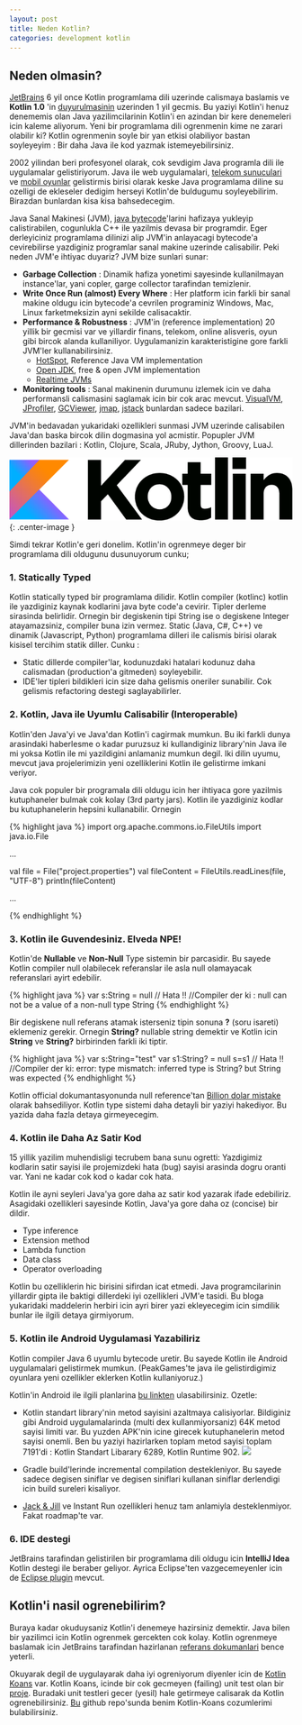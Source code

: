 ```yaml
---
layout: post
title: Neden Kotlin?
categories: development kotlin
---
```


## Neden olmasin?
[JetBrains](http://www.jetbrains.com/) 6 yil once Kotlin programlama dili uzerinde calismaya baslamis ve **Kotlin 1.0** 'in [duyurulmasinin](https://blog.jetbrains.com/kotlin/2016/02/kotlin-1-0-released-pragmatic-language-for-jvm-and-android/) uzerinden 1 yil gecmis. Bu yaziyi Kotlin'i henuz denememis olan Java yazilimcilarinin Kotlin'i en azindan bir kere denemeleri icin kaleme aliyorum. Yeni bir programlama dili ogrenmenin kime ne zarari olabilir ki? Kotlin ogrenmenin soyle bir yan etkisi olabiliyor bastan soyleyeyim : Bir daha Java ile kod yazmak istemeyebilirsiniz.

2002 yilindan beri profesyonel olarak, cok sevdigim Java programla dili ile uygulamalar gelistiriyorum. Java ile web uygulamalari, [telekom sunuculari](https://en.wikipedia.org/wiki/Online_charging_system) ve [mobil oyunlar](http://www.peakgames.net) gelistirmis birisi olarak keske Java programlama diline su ozelligi de ekleseler dedigim herseyi Kotlin'de buldugumu soyleyebilirim. Birazdan bunlardan kisa kisa bahsedecegim. 

Java Sanal Makinesi (JVM), [java bytecode](https://en.wikipedia.org/wiki/Java_bytecode)'larini hafizaya yukleyip calistirabilen, cogunlukla C++ ile yazilmis devasa bir programdir. Eger derleyiciniz programlama dilinizi alip JVM'in anlayacagi bytecode'a cevirebilirse yazdiginiz programlar sanal makine uzerinde calisabilir. Peki neden JVM'e ihtiyac duyariz? JVM bize sunlari sunar:

 * __Garbage Collection__ : Dinamik hafiza yonetimi sayesinde kullanilmayan instance'lar, yani copler, garge collector tarafindan temizlenir. 
 * __Write Once Run (almost) Every Where__ : Her platform icin farkli bir sanal makine oldugu icin bytecode'a cevrilen programiniz Windows, Mac, Linux farketmeksizin ayni sekilde calisacaktir.
 * __Performance & Robustness__ : JVM'in (reference implementation) 20 yillik bir gecmisi var ve yillardir finans, telekom, online alisveris, oyun gibi bircok alanda kullaniliyor. Uygulamanizin karakteristigine gore farkli JVM'ler kullanabilirsiniz. 
    * [HotSpot](https://en.wikipedia.org/wiki/HotSpot), Reference Java VM implementation
    * [Open JDK](https://en.wikipedia.org/wiki/OpenJDK), free & open JVM implementation
    * [Realtime JVMs](https://en.wikipedia.org/wiki/Real_time_Java)
 * __Monitoring tools__ : Sanal makinenin durumunu izlemek icin ve daha performansli calismasini saglamak icin bir cok arac mevcut. [VisualVM](http://visualvm.java.net/), [JProfiler](http://www.ej-technologies.com/products/jprofiler/overview.html), [GCViewer](http://www.tagtraum.com/gcviewer.html), [jmap](http://docs.oracle.com/javase/7/docs/technotes/tools//share/jmap.html), [jstack](http://docs.oracle.com/javase/7/docs/technotes/tools//share/jstack.html) bunlardan sadece bazilari.

 JVM'in bedavadan yukaridaki ozellikleri sunmasi JVM uzerinde calisabilen Java'dan baska bircok dilin dogmasina yol acmistir. Popupler JVM dillerinden bazilari : Kotlin, Clojure, Scala, JRuby, Jython, Groovy, LuaJ.

![kotlin logo](/assets/neden_kotlin/logo_Kotlin.png){: .center-image }

Simdi tekrar Kotlin'e geri donelim. Kotlin'in ogrenmeye deger bir programlama dili oldugunu dusunuyorum cunku;

### 1. Statically Typed

Kotlin statically typed bir programlama dilidir. Kotlin compiler (kotlinc) kotlin ile yazdiginiz kaynak kodlarini java byte code'a cevirir. Tipler derleme sirasinda belirlidir. Ornegin bir degiskenin tipi String ise o degiskene Integer atayamazsiniz, compiler buna izin vermez. Static (Java, C#, C++) ve dinamik (Javascript, Python) programlama dilleri ile calismis birisi olarak kisisel tercihim statik diller. Cunku :

  * Static dillerde compiler'lar, kodunuzdaki hatalari kodunuz daha calismadan (production'a gitmeden) soyleyebilir.
  * IDE'ler tipleri bildikleri icin size daha gelismis oneriler sunabilir. Cok gelismis refactoring destegi saglayabilirler.

### 2. Kotlin, Java ile Uyumlu Calisabilir (Interoperable)

Kotlin'den Java'yi ve Java'dan Kotlin'i cagirmak mumkun. Bu iki farkli dunya arasindaki haberlesme o kadar puruzsuz ki kullandiginiz library'nin Java ile mi yoksa Kotlin ile mi yazildigini anlamaniz mumkun degil. Iki dilin uyumu, mevcut java projelerimizin yeni ozelliklerini Kotlin ile gelistirme imkani veriyor. 

Java cok populer bir programala dili oldugu icin her ihtiyaca gore yazilmis kutuphaneler bulmak cok kolay (3rd party jars). Kotlin ile yazdiginiz kodlar bu kutuphanelerin hepsini kullanabilir. Ornegin


{% highlight java %}
import org.apache.commons.io.FileUtils
import java.io.File

...

  val file = File("project.properties")
  val fileContent = FileUtils.readLines(file, "UTF-8")
  println(fileContent)

...

{% endhighlight %}

### 3. Kotlin ile Guvendesiniz. Elveda NPE!
Kotlin'de __Nullable__ ve __Non-Null__ Type sistemin bir parcasidir. Bu sayede Kotlin compiler null olabilecek referanslar ile asla null olamayacak referanslari ayirt edebilir.

{% highlight java %}
var s:String = null // Hata !!
//Compiler der ki : null can not be a value of a non-null type String
{% endhighlight %}

Bir degiskene null referans atamak isterseniz tipin sonuna __?__ (soru isareti) eklemeniz gerekir. Ornegin __String?__ nullable string demektir ve Kotlin icin __String__ ve __String?__ birbirinden farkli iki tiptir. 

{% highlight java %}
var s:String="test"
var s1:String? = null
s=s1 // Hata !!
//Compiler der ki: error: type mismatch: inferred type is String? but String was expected
{% endhighlight %}


Kotlin official dokumantasyonunda null reference'tan [Billion dolar mistake](https://en.wikipedia.org/wiki/Tony_Hoare#Apologies_and_retractions) olarak bahsediliyor. Kotlin type sistemi daha detayli bir yaziyi hakediyor. Bu yazida daha fazla detaya girmeyecegim.

### 4. Kotlin ile Daha Az Satir Kod

15 yillik yazilim muhendisligi tecrubem bana sunu ogretti: Yazdigimiz kodlarin satir sayisi ile projemizdeki hata (bug) sayisi arasinda dogru oranti var. Yani ne kadar cok kod o kadar cok hata. 

Kotlin ile ayni seyleri Java'ya gore daha az satir kod yazarak ifade edebiliriz. Asagidaki ozellikleri sayesinde Kotlin, Java'ya gore daha oz (concise) bir dildir.

* Type inference
* Extension method
* Lambda function
* Data class
* Operator overloading

Kotlin bu ozelliklerin hic birisini sifirdan icat etmedi. Java programcilarinin yillardir gipta ile baktigi dillerdeki iyi ozellikleri JVM'e tasidi. Bu bloga yukaridaki maddelerin herbiri icin ayri birer yazi ekleyecegim icin simdilik bunlar ile ilgili detaya girmiyorum.

### 5. Kotlin ile Android Uygulamasi Yazabiliriz

Kotlin compiler Java 6 uyumlu bytecode uretir. Bu sayede Kotlin ile Android uygulamalari gelistirmek mumkun. (PeakGames'te java ile gelistirdigimiz oyunlara yeni ozellikler eklerken Kotlin kullaniyoruz.)

Kotlin'in Android ile ilgili planlarina [bu linkten](https://blog.jetbrains.com/kotlin/2016/03/kotlins-android-roadmap/) ulasabilirsiniz. Ozetle:

  * Kotlin standart library'nin metod sayisini azaltmaya calisiyorlar. Bildiginiz gibi Android uygulamalarinda (multi dex kullanmiyorsaniz) 64K metod sayisi limiti var. Bu yuzden APK'nin icine girecek kutuphanelerin metod sayisi onemli. Ben bu yaziyi hazirlarken toplam metod sayisi toplam 7191'di : Kotlin Standart Libarary 6289, Kotlin Runtime 902.  <a href="http://www.methodscount.com/?lib=org.jetbrains.kotlin%3Akotlin-stdlib%3A1.0.0"><img src="https://img.shields.io/badge/Methods and size-core: 6289 | deps: 902 | 636 KB-e91e63.svg"/></a>

  * Gradle build'lerinde incremental compilation destekleniyor. Bu sayede sadece degisen siniflar ve degisen siniflari kullanan siniflar derlendigi icin build sureleri kisaliyor.

  * [Jack & Jill](http://tools.android.com/tech-docs/jackandjill) ve Instant Run ozellikleri henuz tam anlamiyla desteklenmiyor. Fakat roadmap'te var.

### 6. IDE destegi

JetBrains tarafindan gelistirilen bir programlama dili oldugu icin __IntelliJ Idea__ Kotlin destegi ile beraber geliyor. Ayrica Eclipse'ten vazgecemeyenler icin de [Eclipse plugin](https://marketplace.eclipse.org/content/kotlin-plugin-eclipse) mevcut. 

##  Kotlin'i nasil ogrenebilirim?
Buraya kadar okuduysaniz Kotlin'i denemeye hazirsiniz demektir. Java bilen bir yazilimci icin Kotlin ogrenmek gercekten cok kolay.
Kotlin ogrenmeye baslamak icin JetBrains tarafindan hazirlanan [referans dokumanlari](https://kotlinlang.org/docs/reference/) bence yeterli. 

Okuyarak degil de uygulayarak daha iyi ogreniyorum diyenler icin de [Kotlin Koans](https://kotlinlang.org/docs/tutorials/koans.html) var. 
Kotlin Koans, icinde bir cok gecmeyen (failing) unit test olan bir [proje](https://github.com/Kotlin/kotlin-koans). Buradaki unit testleri gecer (yesil) hale getirmeye calisarak da Kotlin ogrenebilirsiniz. [Bu](https://github.com/ilkinulas/kotlin-koans) github repo'sunda benim Kotlin-Koans cozumlerimi bulabilirsiniz.
